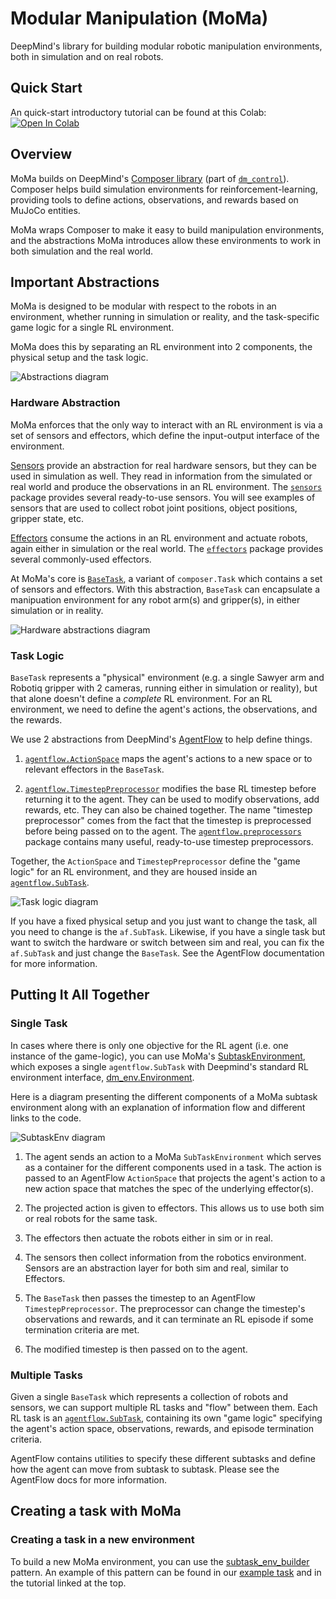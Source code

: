 # Modular Manipulation (MoMa)

DeepMind's library for building modular robotic manipulation environments, both
in simulation and on real robots.

## Quick Start

An quick-start introductory tutorial can be found at this Colab:
[![Open In Colab](https://colab.research.google.com/assets/colab-badge.svg)](https://colab.research.google.com/github/deepmind/dm_robotics/blob/main/moma/tutorial.ipynb)

## Overview

MoMa builds on DeepMind's [Composer library] \(part of [`dm_control`]\).
Composer helps build simulation environments for reinforcement-learning,
providing tools to define actions, observations, and rewards based on MuJoCo
entities.

MoMa wraps Composer to make it easy to build manipulation environments, and the
abstractions MoMa introduces allow these environments to work in both
simulation and the real world.

## Important Abstractions

MoMa is designed to be modular with respect to the robots in an environment,
whether running in simulation or reality, and the task-specific game logic for
a single RL environment.

MoMa does this by separating an RL environment into 2 components, the physical
setup and the task logic.

![Abstractions diagram](./doc/images/moma_abstractions.png "MoMa Abstractions")

### Hardware Abstraction

MoMa enforces that the only way to interact with an RL environment is via a
set of sensors and effectors, which define the input-output interface of the
environment.

[Sensors] provide an abstraction for real hardware sensors, but they can be
used in simulation as well. They read in information from the simulated or
real world and produce the observations in an RL environment. The [`sensors`]
package provides several ready-to-use sensors. You will see examples of sensors
that are used to collect robot joint positions, object positions, gripper
state, etc.

[Effectors] consume the actions in an RL environment and actuate robots, again
either in simulation or the real world. The [`effectors`] package provides
several commonly-used effectors.

At MoMa's core is [`BaseTask`], a variant of `composer.Task` which contains a
set of sensors and effectors. With this abstraction, `BaseTask` can encapsulate
a manipuation environment for any robot arm(s) and gripper(s), in either
simulation or in reality.

![Hardware abstractions diagram](./doc/images/hardware_abstraction.png "Hardware Abstractions")

### Task Logic

`BaseTask` represents a "physical" environment (e.g. a single Sawyer
arm and Robotiq gripper with 2 cameras, running either in simulation or
reality), but that alone doesn't define a _complete_ RL environment. For an RL
environment, we need to define the agent's actions, the observations, and the
rewards.

We use 2 abstractions from DeepMind's [AgentFlow] to help define things.

1. [`agentflow.ActionSpace`] maps the agent's actions to a new space or to
   relevant effectors in the `BaseTask`.

2. [`agentflow.TimestepPreprocessor`] modifies the base RL timestep before
   returning it to the agent. They can be used to modify observations, add
   rewards, etc. They can also be chained together. The name "timestep
   preprocessor" comes from the fact that the timestep is preprocessed before
   being passed on to the agent. The [`agentflow.preprocessors`] package
   contains many useful, ready-to-use timestep preprocessors.

Together, the `ActionSpace` and `TimestepPreprocessor` define the "game logic"
for an RL environment, and they are housed inside an [`agentflow.SubTask`].

![Task logic diagram](./doc/images/actions_and_tsps.png "Task Logic")

If you have a fixed physical setup and you just want to change the task, all
you need to change is the `af.SubTask`. Likewise, if you have a single task but
want to switch the hardware or switch between sim and real, you can fix the
`af.SubTask` and just change the `BaseTask`. See the AgentFlow documentation
for more information.

## Putting It All Together

### Single Task

In cases where there is only one objective for the RL agent (i.e. one instance
of the game-logic), you can use MoMa's [SubtaskEnvironment], which exposes a
single `agentflow.SubTask` with Deepmind's standard RL environment interface,
[dm_env.Environment].

Here is a diagram presenting the different components of a MoMa subtask
environment along with an explanation of information flow and different links to
the code.

![SubtaskEnv diagram](./doc/images/moma_logic_flow.png "RL loop diagram")

1.  The agent sends an action to a MoMa `SubTaskEnvironment` which serves as a
    container for the different components used in a task. The action is passed
    to an AgentFlow `ActionSpace` that projects the agent's action to a new
    action space that matches the spec of the underlying effector(s).

2.  The projected action is given to effectors. This allows us to use both sim
    or real robots for the same task.

3.  The effectors then actuate the robots either in sim or in real.

4.  The sensors then collect information from the robotics environment. Sensors
    are an abstraction layer for both sim and real, similar to Effectors.

5.  The `BaseTask` then passes the timestep to an AgentFlow
    `TimestepPreprocessor`. The preprocessor can change the timestep's
    observations and rewards, and it can terminate an RL episode if some
    termination criteria are met.

6.  The modified timestep is then passed on to the agent.

### Multiple Tasks

Given a single `BaseTask` which represents a collection of robots and sensors,
we can support multiple RL tasks and "flow" between them. Each RL task is an
[`agentflow.SubTask`], containing its own "game logic" specifying the agent's
action space, observations, rewards, and episode termination criteria.

AgentFlow contains utilities to specify these different subtasks and define
how the agent can move from subtask to subtask. Please see the AgentFlow docs
for more information.

## Creating a task with MoMa

### Creating a task in a new environment

To build a new MoMa environment, you can use the [subtask_env_builder]
pattern. An example of this pattern can be found in our [example task] and in
the tutorial linked at the top.

[Composer library]: https://deepmind.com/research/publications/dm-control-Software-and-Tasks-for-Continuous-Control
[`dm_control`]: https://github.com/deepmind/dm_control/tree/master
[Sensors]: https://github.com/deepmind/dm_robotics/tree/main/moma/sensor.py
[`sensors`]: https://github.com/deepmind/dm_robotics/tree/main/moma/sensors/
[Effectors]: https://github.com/deepmind/dm_robotics/tree/main/moma/effector.py
[`effectors`]: https://github.com/deepmind/dm_robotics/tree/main/moma/effectors/
[`BaseTask`]: https://github.com/deepmind/dm_robotics/tree/main/moma/base_task.py
[SubtaskEnvironment]: https://github.com/deepmind/dm_robotics/tree/main/moma/subtask_env.py
[dm_env.Environment]: https://github.com/deepmind/dm_env/tree/master
[AgentFlow]: https://github.com/deepmind/dm_robotics/tree/main/agentflow/README.md
[`agentflow.ActionSpace`]: https://github.com/deepmind/dm_robotics/tree/main/agentflow/action_spaces.py
[`agentflow.TimestepPreprocessor`]: https://github.com/deepmind/dm_robotics/tree/main/agentflow/preprocessors/timestep_preprocessor.py
[`agentflow.SubTask`]: https://github.com/deepmind/dm_robotics/tree/main/agentflow/subtask.py
[`agentflow.SubTask`]: https://github.com/deepmind/dm_robotics/tree/main/agentflow/subtask.py
[`agentflow.preprocessors`]: https://github.com/deepmind/dm_robotics/tree/main/agentflow/preprocessors/
[subtask_env_builder]: https://github.com/deepmind/dm_robotics/tree/main/moma/subtask_env_builder.py
[example task]: https://github.com/deepmind/dm_robotics/tree/main/moma/tasks/example_task/example_task.py
